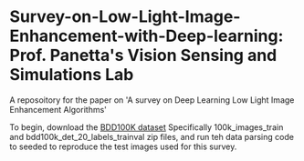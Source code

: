 # Survey-on-Low-Light-Image-Enhancement-with-Deep-learning: Prof. Panetta's Vision Sensing and Simulations Lab
A reposoitory for the paper on 'A survey on Deep Learning Low Light Image Enhancement Algorithms'

To begin, download the [BDD100K dataset](https://dl.cv.ethz.ch/bdd100k/data/) Specifically 100k_images_train and bdd100k_det_20_labels_trainval zip files, and run teh data parsing code to seeded to reproduce the test images used for this survey.
